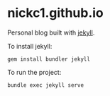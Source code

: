 # nickc1.github.io

Personal blog built with [jekyll](https://jekyllrb.com/).


To install jekyll:

```
gem install bundler jekyll
```


To run the project:

```
bundle exec jekyll serve
```

